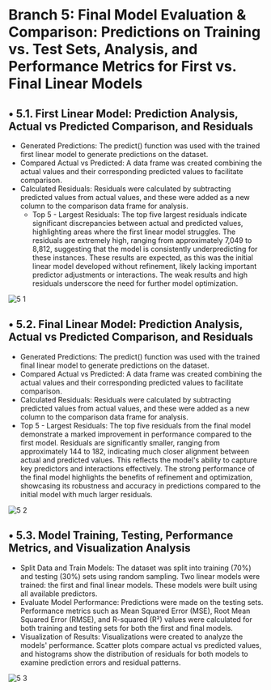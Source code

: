 # Branch 5: Final Model Evaluation & Comparison: Predictions on Training vs. Test Sets, Analysis, and Performance Metrics for First vs. Final Linear Models
## •	5.1. First Linear Model: Prediction Analysis, Actual vs Predicted Comparison, and Residuals
- Generated Predictions: The predict() function was used with the trained first linear model to generate predictions on the dataset.
- Compared Actual vs Predicted: A data frame was created combining the actual values and their corresponding predicted values to facilitate comparison.
- Calculated Residuals: Residuals were calculated by subtracting predicted values from actual values, and these were added as a new column to the comparison data frame for analysis.
   - Top 5 - Largest Residuals: The top five largest residuals indicate significant discrepancies between actual and predicted values, highlighting areas where the first linear model struggles. The residuals are extremely high, ranging from approximately 7,049 to 8,812, suggesting that the model is consistently underpredicting for these instances. These results are expected, as this was the initial linear model developed without refinement, likely lacking important predictor adjustments or interactions. The weak results and high residuals underscore the need for further model optimization.

![5 1](https://github.com/user-attachments/assets/1eb8b2a9-94f4-43dd-bb9d-747c154eb801) 

## •	5.2. Final Linear Model: Prediction Analysis, Actual vs Predicted Comparison, and Residuals
- Generated Predictions: The predict() function was used with the trained final linear model to generate predictions on the dataset.
- Compared Actual vs Predicted: A data frame was created combining the actual values and their corresponding predicted values to facilitate comparison.
- Calculated Residuals: Residuals were calculated by subtracting predicted values from actual values, and these were added as a new column to the comparison data frame for analysis.
- Top 5 - Largest Residuals: The top five residuals from the final model demonstrate a marked improvement in performance compared to the first model. Residuals are significantly smaller, ranging from approximately 144 to 182, indicating much closer alignment between actual and predicted values. This reflects the model's ability to capture key predictors and interactions effectively. The strong performance of the final model highlights the benefits of refinement and optimization, showcasing its robustness and accuracy in predictions compared to the initial model with much larger residuals.


![5 2](https://github.com/user-attachments/assets/2fde14b5-685d-46c7-99b2-44a06860f335)


## •	5.3. Model Training, Testing, Performance Metrics, and Visualization Analysis	
- Split Data and Train Models: The dataset was split into training (70%) and testing (30%) sets using random sampling. Two linear models were trained: the first and final linear models. These models were built using all available predictors.
- Evaluate Model Performance: Predictions were made on the testing sets. Performance metrics such as Mean Squared Error (MSE), Root Mean Squared Error (RMSE), and R-squared (R²) values were calculated for both training and testing sets for both the first and final models.
- Visualization of Results: Visualizations were created to analyze the models' performance. Scatter plots compare actual vs predicted values, and histograms show the distribution of residuals for both models to examine prediction errors and residual patterns.

![5 3](https://github.com/user-attachments/assets/c1577093-c43c-43eb-ac4d-575e1307f2ac)

